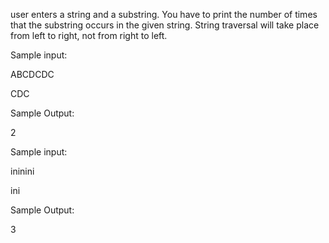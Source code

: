 user enters a string and a substring. You have to print the number of times that the substring occurs in the given string. String traversal will take place from left to right, not from right to left.

Sample input:

ABCDCDC

CDC

Sample Output:

2


Sample input:

ininini

ini

Sample Output:

3
